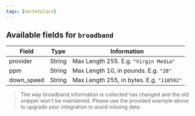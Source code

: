 ```yaml
---
tags: [marketplace]
---
```


## Available fields for `broadband`

| Field      | Type   | Information                               |
| ---------- | ------ | ----------------------------------------- |
| provider   | String | Max Length 255. E.g. `"Virgin Media"`     |
| ppm        | String | Max Length 10, in pounds. E.g. `"28"`     |
| down_speed | String | Max Length 255, in bytes. E.g. `"110592"` |

<!-- theme: warning -->

> The way broadband information is collected has changed and the old snippet won't be maintained. Please use the provided example above to upgrade your integration to avoid missing data.
